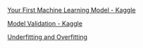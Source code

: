 [Your First Machine Learning Model - Kaggle](https://www.kaggle.com/code/dansbecker/your-first-machine-learning-model/tutorial)

[Model Validation - Kaggle](https://www.kaggle.com/code/dansbecker/model-validation/tutorial)

[Underfitting and Overfitting](https://www.kaggle.com/code/dansbecker/underfitting-and-overfitting)
